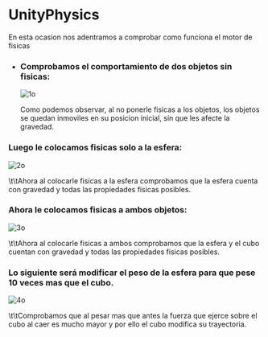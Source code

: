# UnityPhysics

En esta ocasion nos adentramos a comprobar como funciona el motor de fisicas

* ### Comprobamos el comportamiento de dos objetos sin fisicas:

  ![1o](https://user-images.githubusercontent.com/72491269/195809518-134d085c-31ff-4f58-b7c7-5b178a1b07ca.gif)

  Como podemos observar, al no ponerle fisicas a los objetos, los objetos se quedan inmoviles en su posicion inicial, sin que les afecte la gravedad.

### Luego le colocamos fisicas solo a la esfera:

![2o](https://user-images.githubusercontent.com/72491269/195812995-dc421b82-0d7f-4b3e-af76-17402b16559c.gif)

\t\tAhora al colocarle fisicas a la esfera comprobamos que la esfera cuenta con gravedad y todas las propiedades fisicas posibles.

### Ahora le colocamos fisicas a ambos objetos:

![3o](https://user-images.githubusercontent.com/72491269/195813946-06d27f08-7df6-4c61-a5aa-0992cc64257a.gif)

\t\tAhora al colocarle fisicas a ambos comprobamos que la esfera y el cubo cuentan con gravedad y todas las propiedades fisicas posibles.

### Lo siguiente será modificar el peso de la esfera para que pese 10 veces mas que el cubo.

![4o](https://user-images.githubusercontent.com/72491269/195816017-564ab10a-6968-41dd-8bfc-60947da88605.gif)

\t\tComprobamos que al pesar mas que antes la fuerza que ejerce sobre el cubo al caer es mucho mayor y por ello el cubo
modifica su trayectoria.
